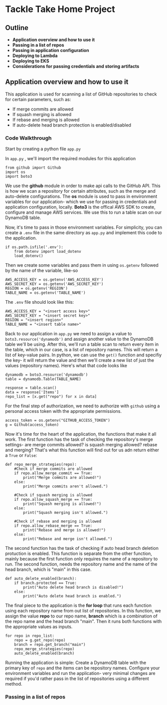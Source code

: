 # Tackle Take Home Project

## Outline
- **Application overview and how to use it**
- **Passing in a list of repos**
- **Passing in application configuration**
- **Deploying to Lambda**
- **Deploying to EKS**
- **Considerations for passing credentials and storing artifacts**

## Application overview and how to use it

This application is used for scanning a list of GitHub repositories to check for certain parameters, such as:
- If merge commits are allowed
- If squash merging is allowed
- If rebase and merging is allowed
- If auto-delete head branch protection is enabled/disabled

### Code Walkthrough

Start by creating a python file ``` app.py ```

In ``` app.py ``` , we'll import the required modules for this application

```
from github import Github
import os
import boto3 
```

We use the **github** module in order to make api calls to the GitHub API. This is how we scan a repository for certain attributes, such as the merge and auto-delete configurations.
The **os** module is used to pass in environment variables for our application- which we use for passing in credentials and application configuration, locally.
**Boto3** is the offical AWS SDK to create, configure and manage AWS services. We use this to run a table scan on our DynamoDB table.

Now, it's time to pass in those environment variables. For simplicity, you can create a ```.env``` file in the same directory as ```app.py``` and implement this code to the application.

```
if os.path.isfile('.env'):
    from dotenv import load_dotenv
    load_dotenv()
```

Then we create some variables and pass them in using ```os.getenv``` followed by the name of the variable, like-so

```
AWS_ACCESS_KEY = os.getenv('AWS_ACCESS_KEY')
AWS_SECRET_KEY = os.getenv('AWS_SECRET_KEY')
REGION = os.getenv('REGION')
TABLE_NAME = os.getenv('TABLE_NAME')
```

The ```.env``` file should look like this:

```
AWS_ACCESS_KEY = "<insert access key>"
AWS_SECRET_KEY = "<insert secret key>"
REGION = "<insert region>"
TABLE_NAME = "<insert table name>"
```

Back to our application in ```app.py``` we need to assign a value to ```boto3.resource('dynamodb')``` and assign another value to the DynamoDB table we'll be using. After this, we'll run a table scan to return every item in the table, which in our case, is a list of repository names. This will return a list of key-value pairs. In python, we can use the ```get()``` function and specifiy the key- it will return the value and then we'll create a new list of just the values (repository names). Here's what that code looks like

```
dynamodb = boto3.resource('dynamodb')
table = dynamodb.Table(TABLE_NAME)

response = table.scan()
data = response['Items']
repo_list = [x.get("repo") for x in data]
```

For the final step of authorization, we need to authorize with ```github``` using a personal access token with the appropriate permissions.

```
access_token = os.getenv("GITHUB_ACCESS_TOKEN")
g = Github(access_token)
```

Now it's time for the heart of the application, the functions that make it all work. The first function has the task of checking the repository's merge settings- are merge commits allowed? is squash merging allowed? rebase and merging? That's what this function will find out for us adn return either a ```True``` or ```False```:

```
def repo_merge_strategies(repo):
    #Check if merge commits are allowed
    if repo.allow_merge_commit == True:
        print("Merge commits are allowed!")
    else:
        print("Merge commits aren't allowed.")

    #Check if squash merging is allowed
    if repo.allow_squash_merge == True:
        print("Squash merging is allowed!")
    else:
        print("Squash merging isn't allowed.")

    #Check if rebase and merging is allowed
    if repo.allow_rebase_merge == True:
        print("Rebase and merge is allowed!")
    else:
        print("Rebase and merge isn't allowed.")
```

The second function has the task of checking if auto head branch deletion protuction is enabled. This function is separate from the other function, mainly because the first function only requires the name of a repository to run. The second function, needs the repository name and the name of the head branch, which is "main" in this case.

```
def auto_delete_enabled(branch):
    if branch.protected == True:
        print("Auto delete head branch is disabled!")
    else:
        print("Auto delete head branch is enabled.") 
```

The final piece to the application is the **for loop** that runs each function using each repository name from out list of repositories. In this function, we assign the value **repo** to our repo name, **branch** which is a combination of the repo name and the head branch "main". Then it runs both functions with the appropriate values as inputs.

```
for repo in repo_list:
    repo = g.get_repo(repo)
    branch = repo.get_branch("main")
    repo_merge_strategies(repo)
    auto_delete_enabled(branch) 
```

Running the application is simple: Create a DynamoDB table with the primary key of ```repo``` and the items can be repository names. Configure your environment variables and run the application- very minimal changes are required if you'd rather pass in the list of repositories using a different method.

### Passing in a list of repos
